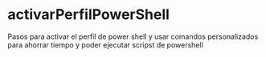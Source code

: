 # activarPerfilPowerShell
Pasos para activar el perfil de power shell y usar comandos personalizados para ahorrar tiempo y poder ejecutar scripst de powershell
